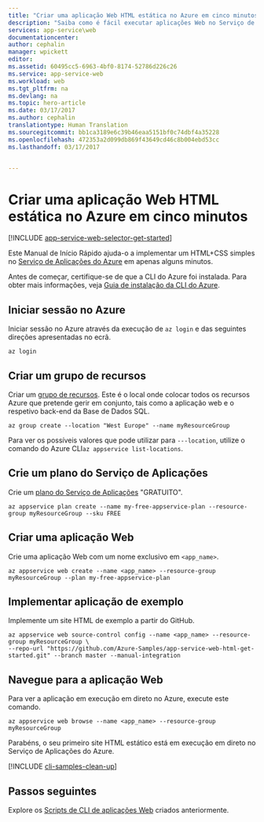 ```yaml
---
title: "Criar uma aplicação Web HTML estática no Azure em cinco minutos | Microsoft Docs"
description: "Saiba como é fácil executar aplicações Web no Serviço de Aplicações ao implementar uma aplicação de exemplo."
services: app-service\web
documentationcenter: 
author: cephalin
manager: wpickett
editor: 
ms.assetid: 60495cc5-6963-4bf0-8174-52786d226c26
ms.service: app-service-web
ms.workload: web
ms.tgt_pltfrm: na
ms.devlang: na
ms.topic: hero-article
ms.date: 03/17/2017
ms.author: cephalin
translationtype: Human Translation
ms.sourcegitcommit: bb1ca3189e6c39b46eaa5151bf0c74dbf4a35228
ms.openlocfilehash: 472353a2d099db869f43649cd46c8b004ebd53cc
ms.lasthandoff: 03/17/2017


---
```

# <a name="create-a-static-html-web-app-in-azure-in-five-minutes"></a>Criar uma aplicação Web HTML estática no Azure em cinco minutos
[!INCLUDE [app-service-web-selector-get-started](../../includes/app-service-web-selector-get-started.md)] 

Este Manual de Início Rápido ajuda-o a implementar um HTML+CSS simples no [Serviço de Aplicações do Azure](../app-service/app-service-value-prop-what-is.md) em apenas alguns minutos.

Antes de começar, certifique-se de que a CLI do Azure foi instalada. Para obter mais informações, veja [Guia de instalação da CLI do Azure](https://docs.microsoft.com/cli/azure/install-azure-cli).

## <a name="log-in-to-azure"></a>Iniciar sessão no Azure
Iniciar sessão no Azure através da execução de `az login` e das seguintes direções apresentadas no ecrã.
   
```azurecli
az login
```

## <a name="create-a-resource-group"></a>Criar um grupo de recursos   
Criar um [grupo de recursos](../azure-resource-manager/resource-group-overview.md). Este é o local onde colocar todos os recursos Azure que pretende gerir em conjunto, tais como a aplicação web e o respetivo back-end da Base de Dados SQL.

```azurecli
az group create --location "West Europe" --name myResourceGroup
```

Para ver os possíveis valores que pode utilizar para `---location`, utilize o comando do Azure CLI`az appservice list-locations`.


## <a name="create-an-app-service-plan"></a>Crie um plano do Serviço de Aplicações
Crie um [plano do Serviço de Aplicações](../app-service/azure-web-sites-web-hosting-plans-in-depth-overview.md) "GRATUITO". 

```azurecli
az appservice plan create --name my-free-appservice-plan --resource-group myResourceGroup --sku FREE
```

## <a name="create-a-web-app"></a>Criar uma aplicação Web
Crie uma aplicação Web com um nome exclusivo em `<app_name>`.

```azurecli
az appservice web create --name <app_name> --resource-group myResourceGroup --plan my-free-appservice-plan
```

## <a name="deploy-sample-application"></a>Implementar aplicação de exemplo
Implemente um site HTML de exemplo a partir do GitHub.

```azurecli
az appservice web source-control config --name <app_name> --resource-group myResourceGroup \
--repo-url "https://github.com/Azure-Samples/app-service-web-html-get-started.git" --branch master --manual-integration 
```

## <a name="browse-to-web-app"></a>Navegue para a aplicação Web
Para ver a aplicação em execução em direto no Azure, execute este comando.

```azurecli
az appservice web browse --name <app_name> --resource-group myResourceGroup
```

Parabéns, o seu primeiro site HTML estático está em execução em direto no Serviço de Aplicações do Azure.

[!INCLUDE [cli-samples-clean-up](../../includes/cli-samples-clean-up.md)]

## <a name="next-steps"></a>Passos seguintes

Explore os [Scripts de CLI de aplicações Web](app-service-cli-samples.md) criados anteriormente.


